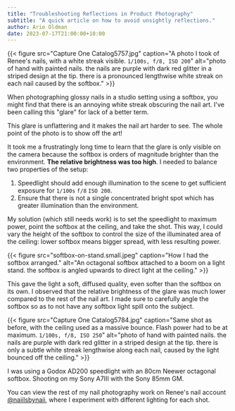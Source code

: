 ```yaml
---
title: "Troubleshooting Reflections in Product Photography"
subtitle: "A quick article on how to avoid unsightly reflections."
author: Arie Oldman
date: 2023-07-17T21:00:00+10:00
---
```


{{< figure src="Capture One Catalog5757.jpg" caption="A photo I took of Renee's nails, with a white streak visible. `1/100s, f/8, ISO 200`" alt="photo of hand with painted nails. the nails are purple with dark red glitter in a striped design at the tip. there is a pronounced lengthwise white streak on each nail caused by the softbox." >}}

When photographing glossy nails in a studio setting using a softbox, you might find that there is an annoying white streak obscuring the nail art. I've been calling this "glare" for lack of a better term.

This glare is unflattering and it makes the nail art harder to see. The whole point of the photo is to show off the art!

It took me a frustratingly long time to learn that the glare is only visible on the camera because the softbox is orders of magnitude brighter than the environment. **The relative brightness was too high**. I needed to balance two properties of the setup:

1. Speedlight should add enough illumination to the scene to get sufficient exposure for `1/100s` `f/8` `ISO 200`.
2. Ensure that there is not a single concentrated bright spot which has greater illumination than the environment.

My solution (which still needs work) is to set the speedlight to maximum power, point the softbox at the ceiling, and take the shot. This way, I could vary the height of the softbox to control the size of the illuminated area of the ceiling: lower softbox means bigger spread, with less resulting power.

{{< figure src="softbox-on-stand.small.jpeg" caption="How I had the softbox arranged." alt="An octagonal softbox attached to a boom on a light stand. the softbox is angled upwards to direct light at the ceiling." >}}

This gave the light a soft, diffused quality, even softer than the softbox on its own. I observed that the relative brightness of the glare was much lower compared to the rest of the nail art. I made sure to carefully angle the softbox so as to not have any softbox light spill onto the subject.

{{< figure src="Capture One Catalog5784.jpg" caption="Same shot as before, with the ceiling used as a massive bounce. Flash power had to be at maximum. `1/100s, f/8, ISO 250`" alt="photo of hand with painted nails. the nails are purple with dark red glitter in a striped design at the tip. there is only a subtle white streak lengthwise along each nail, caused by the light bounced off the ceiling." >}}

I was using a Godox AD200 speedlight with an 80cm Neewer octagonal softbox. Shooting on my Sony A7III with the Sony 85mm GM.

You can view the rest of my nail photography work on Renee's nail account [@naiilsbynaii](https://www.instagram.com/naiilsbynaii/), where I experiment with different lighting for each shot.
